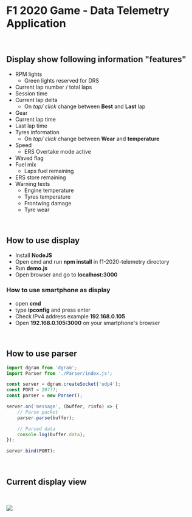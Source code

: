 # F1 2020 Game - Data Telemetry Application




&nbsp;

## Display show following information "features"
- RPM lights
  - Green lights reserved for DRS
- Current lap number / total laps
- Session time
- Current lap delta
  - On *tap/ click* change between **Best** and **Last** lap
- Gear
- Current lap time
- Last lap time
- Tyres information
  - On *tap/ click* change between **Wear** and **temperature**
- Speed
  - ERS Overtake mode active
- Waved flag
- Fuel mix
  - Laps fuel remaining
- ERS store remaining
- Warning texts
  - Engine temperature
  - Tyres temperature
  - Frontwing damage
  - Tyre wear


&nbsp;

## How to use display
- Install **NodeJS**
- Open cmd and run **npm install** in f1-2020-telemetry directory
- Run **demo.js**
- Open browser and go to **localhost:3000**

### How to use smartphone as display
- open **cmd**
- type **ipconfig** and press enter
- Check IPv4 address example **192.168.0.105**
- Open **192.168.0.105:3000** on your smartphone's browser


&nbsp;

## How to use parser
``` javascript
import dgram from 'dgram';
import Parser from './Parser/index.js';

const server = dgram.createSocket('udp4');
const PORT = 20777;
const parser = new Parser();

server.on('message', (buffer, rinfo) => {
    // Parse packet
    parser.parse(buffer);

    // Parsed data
    console.log(buffer.data);
});

server.bind(PORT);
```

&nbsp;

## Current display view

&nbsp;

<img src="https://i.ibb.co/LvnKVZw/demo.png">
